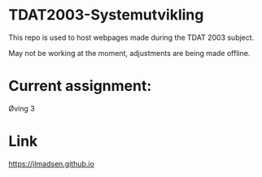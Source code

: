 # TDAT2003-Systemutvikling

This repo is used to host webpages made during the TDAT 2003 subject.

May not be working at the moment, adjustments are being made offline.

# Current assignment:

Øving 3

# Link
https://jlmadsen.github.io
